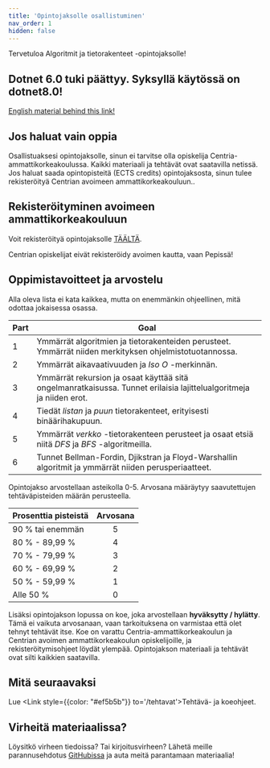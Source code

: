 ```yaml
---
title: 'Opintojaksolle osallistuminen'
nav_order: 1
hidden: false
---
```


Tervetuloa Algoritmit ja tietorakenteet -opintojaksolle!

<Note><h2>Dotnet 6.0 tuki päättyy.
Syksyllä käytössä on dotnet8.0!</h2></Note>

<Note>
<a href="https://centria.github.io/algo-and-data/">English material behind this link!</a>
 </Note>

## Jos haluat vain oppia

Osallistuaksesi opintojaksolle, sinun ei tarvitse olla opiskelija Centria-ammattikorkeakoulussa. Kaikki materiaali ja tehtävät ovat saatavilla netissä. Jos haluat saada opintopisteitä (ECTS credits) opintojaksosta, sinun tulee rekisteröityä Centrian avoimeen ammattikorkeakouluun..


## Rekisteröityminen avoimeen ammattikorkeakouluun

Voit rekisteröityä opintojaksolle [TÄÄLTÄ](https://ella.eduplan.fi/centria/).

<Note>Centrian opiskelijat eivät rekisteröidy avoimen kautta, vaan Pepissä!</Note>


## Oppimistavoitteet ja arvostelu


Alla oleva lista ei kata kaikkea, mutta on enemmänkin ohjeellinen, mitä odottaa jokaisessa osassa.

| Part   |      Goal  
|----------|-------------|
| 1| Ymmärrät algoritmien ja tietorakenteiden perusteet. Ymmärrät niiden merkityksen ohjelmistotuotannossa. |
| 2| Ymmärrät aikavaativuuden ja *Iso O* -merkinnän.  |
| 3| Ymmärrät rekursion ja osaat käyttää sitä ongelmanratkaisussa. Tunnet erilaisia lajittelualgoritmeja ja niiden erot. |
| 4| Tiedät *listan* ja *puun* tietorakenteet, erityisesti binäärihakupuun. |
| 5| Ymmärrät *verkko* -tietorakenteen perusteet ja osaat etsiä niitä *DFS* ja *BFS* -algoritmeilla. |
| 6| Tunnet Bellman-Fordin, Djikstran ja Floyd-Warshallin algoritmit ja ymmärrät niiden perusperiaatteet. |

Opintojakso arvostellaan asteikolla 0-5. Arvosana määräytyy saavutettujen tehtäväpisteiden määrän perusteella.

| Prosenttia pisteistä | Arvosana |
| :-------------- | :---: |
| 90 % tai enemmän    |   5   |
| 80 % - 89,99 %  |   4   |
| 70 % - 79,99 %  |   3   |
| 60 % - 69,99 %  |   2   |
| 50 % - 59,99 %  |   1   |
| Alle 50 %  |   0   |

Lisäksi opintojakson lopussa on koe, joka arvostellaan **hyväksytty / hylätty**. Tämä ei vaikuta arvosanaan, vaan tarkoituksena on varmistaa että olet tehnyt tehtävät itse. Koe on varattu Centria-ammattikorkeakoulun ja Centrian avoimen ammattikorkeakoulun opiskelijoille, ja rekisteröitymisohjeet löydät ylempää. Opintojakson materiaali ja tehtävät ovat silti kaikkien saatavilla.


## Mitä seuraavaksi

Lue <Link style={{color: "#ef5b5b"}} to='/tehtavat'>Tehtävä- ja koeohjeet.</Link> 

## Virheitä materiaalissa?

Löysitkö virheen tiedoissa? Tai kirjoitusvirheen? Lähetä meille parannusehdotus [GitHubissa](https://github.com/centria/algot-ja-tira/tree/master/src/content) ja auta meitä parantamaan materiaalia!